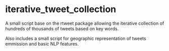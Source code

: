 # iterative_tweet_collection

A small script base on the rtweet package allowing the iterative collection of hundreds of thousands of tweets based on key words.

Also includes a small script for geographic representation of tweets emmission and basic NLP features.
